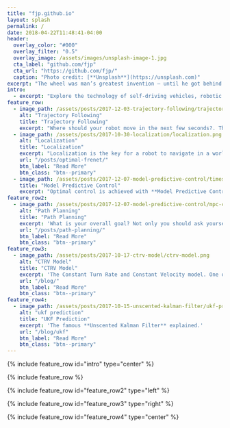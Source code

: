 ```yaml
---
title: "fjp.github.io"
layout: splash
permalink: /
date: 2018-04-22T11:48:41-04:00
header:
  overlay_color: "#000"
  overlay_filter: "0.5"
  overlay_image: /assets/images/unsplash-image-1.jpg
  cta_label: "github.com/fjp"
  cta_url: "https://github.com/fjp/"
  caption: "Photo credit: [**Unsplash**](https://unsplash.com)"
excerpt: "The wheel was man’s greatest invention – until he got behind it. (Bill Ireland)"
intro:
  - excerpt: "Explore the technology of self-driving vehicles, robotic projects, linux, ... and more."
feature_row:
  - image_path: /assets/posts/2017-12-03-trajectory-following/trajectory-following-overview.png
    alt: "Trajectory Following"
    title: "Trajectory Following"
    excerpt: "Where should your robot move in the next few seconds?. This important question and even more can be solved by **following trajectories**"
  - image_path: /assets/posts/2017-10-30-localization/localization.png
    alt: "Localization"
    title: "Localization"
    excerpt: "Localization is the key for a robot to navigate in a world. Learn here some localization techniques."
    url: "/posts/optimal-frenet/"
    btn_label: "Read More"
    btn_class: "btn--primary"
  - image_path: /assets/posts/2017-12-07-model-predictive-control/timesteps-horizonlength.png
    title: "Model Predictive Control"
    excerpt: "Optimal control is achieved with **Model Predictive Control**. Find out how it works and learn about its strengths and weaknesses."
feature_row2:
  - image_path: /assets/posts/2017-12-07-model-predictive-control/mpc-constraints.png
    alt: "Path Planning"
    title: "Path Planning"
    excerpt: 'What is your overall goal? Not only you should ask yourself this question sometimes. A robot requires an answer to this important question too, in order to know where it is going. To help him, read about **Path Planning** first.'
    url: "/posts/path-planning/"
    btn_label: "Read More"
    btn_class: "btn--primary"
feature_row3:
  - image_path: /assets/posts/2017-10-17-ctrv-model/ctrv-model.png
    alt: "CTRV Model"
    title: "CTRV Model"
    excerpt: 'The Constant Turn Rate and Constant Velocity model. One of the kinematic vehicle models.'
    url: "/blog/"
    btn_label: "Read More"
    btn_class: "btn--primary"
feature_row4:
  - image_path: /assets/posts/2017-10-15-unscented-kalman-filter/ukf-prediction.png
    alt: "ukf prediction"
    title: "UKF Prediction"
    excerpt: 'The famous **Unscented Kalman Filter** explained.'
    url: "/blog/ukf"
    btn_label: "Read More"
    btn_class: "btn--primary"
---
```


{% include feature_row id="intro" type="center" %}

{% include feature_row %}

{% include feature_row id="feature_row2" type="left" %}

{% include feature_row id="feature_row3" type="right" %}

{% include feature_row id="feature_row4" type="center" %}
